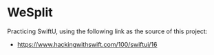 # WeSplit
Practicing SwiftU, using the following link as the source of this project:
* https://www.hackingwithswift.com/100/swiftui/16
